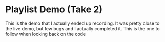 # Playlist Demo (Take 2)

This is the demo that I actually ended up recording. It was pretty close to the live demo, but few bugs and I actually completed it.
This is the one to follow when looking back on the code